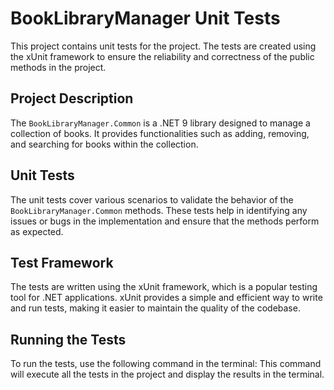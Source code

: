 # **BookLibraryManager Unit Tests**

This project contains unit tests for the project. The tests are created using the xUnit framework to ensure the reliability and correctness of the public methods in the project.

## **Project Description**

The `BookLibraryManager.Common` is a .NET 9 library designed to manage a collection of books. It provides functionalities such as adding, removing, and searching for books within the collection.

## **Unit Tests**

The unit tests cover various scenarios to validate the behavior of the `BookLibraryManager.Common` methods. These tests help in identifying any issues or bugs in the implementation and ensure that the methods perform as expected.

## **Test Framework**

The tests are written using the xUnit framework, which is a popular testing tool for .NET applications. xUnit provides a simple and efficient way to write and run tests, making it easier to maintain the quality of the codebase.

## **Running the Tests**

To run the tests, use the following command in the terminal:
This command will execute all the tests in the project and display the results in the terminal.
